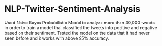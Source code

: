 # NLP-Twitter-Sentiment-Analysis
Used Naive Bayes Probabilistic Model to analyze more than 30,000 tweets in order to train a model that classified the tweets into positive and negative based on their sentiment. Tested the model on the data that it had never seen before and it works with above 95% accuracy.  
